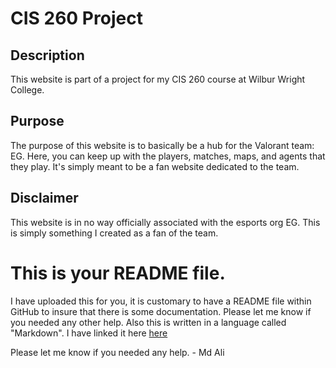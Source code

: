 # CIS 260 Project

## Description

This website is part of a project for my CIS 260 course at Wilbur Wright College.

## Purpose

The purpose of this website is to basically be a hub for the Valorant team: EG. Here, you can keep up with the players, matches, maps, and agents that they play. It's simply meant to be a fan website dedicated to the team.

## Disclaimer

This website is in no way officially associated with the esports org EG. This is simply something I created as a fan of the team.

# This is your README file.

I have uploaded this for you, it is customary to have a README file within GitHub to insure that there is some documentation. Please let me know if you needed any other help. Also this is written in a language called "Markdown". I have linked it here [here](https://docs.github.com/en/get-started/writing-on-github/getting-started-with-writing-and-formatting-on-github/basic-writing-and-formatting-syntax)

Please let me know if you needed any help. - Md Ali
 
